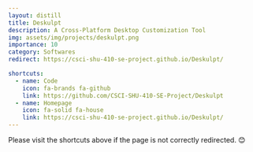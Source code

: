 ```yaml
---
layout: distill
title: Deskulpt
description: A Cross-Platform Desktop Customization Tool
img: assets/img/projects/deskulpt.png
importance: 10
category: Softwares
redirect: https://csci-shu-410-se-project.github.io/Deskulpt/

shortcuts:
  - name: Code
    icon: fa-brands fa-github
    link: https://github.com/CSCI-SHU-410-SE-Project/Deskulpt
  - name: Homepage
    icon: fa-solid fa-house
    link: https://csci-shu-410-se-project.github.io/Deskulpt/
---
```


Please visit the shortcuts above if the page is not correctly redirected. 😊
